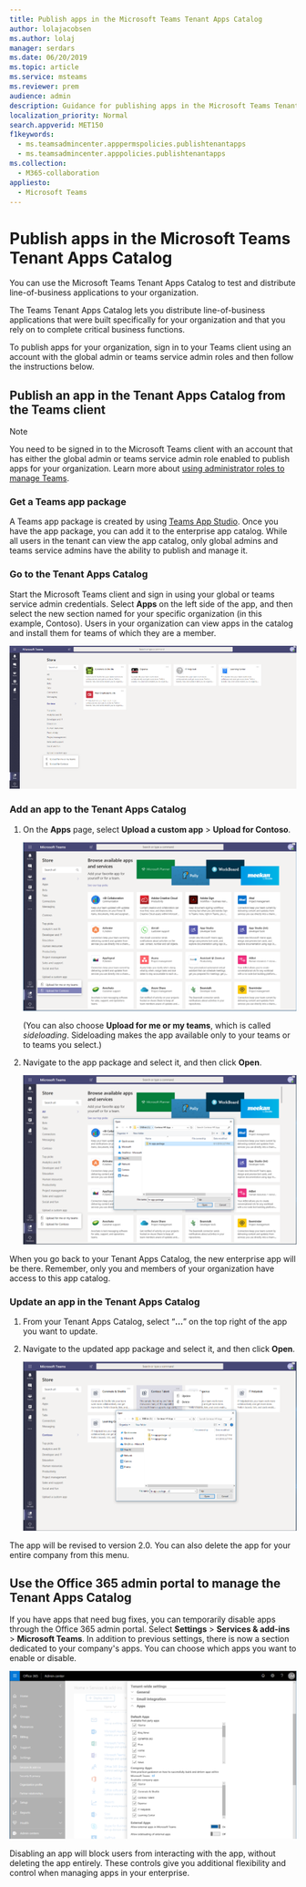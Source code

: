 ```yaml
---
title: Publish apps in the Microsoft Teams Tenant Apps Catalog
author: lolajacobsen
ms.author: lolaj
manager: serdars
ms.date: 06/20/2019
ms.topic: article
ms.service: msteams
ms.reviewer: prem
audience: admin
description: Guidance for publishing apps in the Microsoft Teams Tenant Apps Catalog.
localization_priority: Normal
search.appverid: MET150
f1keywords: 
  - ms.teamsadmincenter.apppermspolicies.publishtenantapps
  - ms.teamsadmincenter.apppolicies.publishtenantapps
ms.collection: 
  - M365-collaboration
appliesto: 
  - Microsoft Teams
---
```


Publish apps in the Microsoft Teams Tenant Apps Catalog
=======================================================

You can use the Microsoft Teams Tenant Apps Catalog to test and distribute line-of-business applications to your organization.

The Teams Tenant Apps Catalog lets you distribute line-of-business applications that were built specifically for your organization and that you rely on to complete critical business functions.

To publish apps for your organization, sign in to your Teams client using an account with the global admin or teams service admin roles and then follow the instructions below.

## Publish an app in the Tenant Apps Catalog from the Teams client

> [!NOTE]
> You need to be signed in to the Microsoft Teams client with an account that has either the global admin or teams service admin role enabled to publish apps for your organization. Learn more about [using administrator roles to manage Teams](https://docs.microsoft.com/MicrosoftTeams/using-admin-roles).

### Get a Teams app package

A Teams app package is created by using [Teams App Studio](https://docs.microsoft.com/microsoftteams/platform/get-started/get-started-app-studio). Once you have the app package, you can add it to the enterprise app catalog. While all users in the tenant can view the app catalog, only global admins and teams service admins have the ability to publish and manage it.

### Go to the Tenant Apps Catalog

Start the Microsoft Teams client and sign in using your global or teams service admin credentials. Select **Apps** on the left side of the app, and then select the new section named for your specific organization (in this example, Contoso). Users in your organization can view apps in the catalog and install them for teams of which they are a member.

![Screenshot of the Teams App Store showing the app catalog.](media/private-app-store-teams-image01.png)

### Add an app to the Tenant Apps Catalog

1. On the **Apps** page, select **Upload a custom app** > **Upload for Contoso**.

    ![Screenshot of the Teams App Store showing the app catalog.](media/private-app-store-teams-image02.png)

    (You can also choose **Upload for me or my teams**, which is called *sideloading*. Sideloading makes the app available only to your teams or to teams you select.)

2. Navigate to the app package and select it, and then click **Open**.

    ![Screenshot of the Teams App Store showing the app catalog.](media/private-app-store-teams-image03.png)

When you go back to your Tenant Apps Catalog, the new enterprise app will be there. Remember, only you and members of your organization have access to this app catalog.

### Update an app in the Tenant Apps Catalog

1. From your Tenant Apps Catalog, select “**…**” on the top right of the app you want to update.

2. Navigate to the updated app package and select it, and then click **Open**.

    ![Screenshot of the Teams App Store showing the app catalog.](media/private-app-store-teams-image04.png)

The app will be revised to version 2.0. You can also delete the app for your entire company from this menu.

## Use the Office 365 admin portal to manage the Tenant Apps Catalog

If you have apps that need bug fixes, you can temporarily disable apps through the Office 365 admin portal. Select **Settings** > **Services & add-ins** > **Microsoft Teams**. In addition to previous settings, there is now a section dedicated to your company's apps. You can choose which apps you want to enable or disable.

![Screenshot of the Teams App Store showing the app catalog.](media/private-app-store-teams-image05.png)

Disabling an app will block users from interacting with the app, without deleting the app entirely. These controls give you additional flexibility and control when managing apps in your enterprise.
